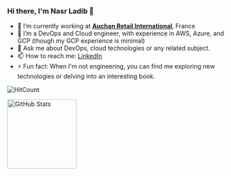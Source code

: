 ### Hi there, I'm Nasr Ladib 👋

- 🔭 I’m currently working at **[Auchan Retail International](https://www.auchan-retail.com/en/)**, France
- 🌱 I’m a DevOps and Cloud engineer, with experience in AWS, Azure, and GCP (though my GCP experience is minimal)
- 💬 Ask me about DevOps, cloud technologies or any related subject.
- 📫 How to reach me: [LinkedIn](https://www.linkedin.com/in/ladib-nasr/)
- ⚡ Fun fact: When I'm not engineering, you can find me exploring new technologies or delving into an interesting book.

![HitCount](http://hits.dwyl.com/ladibnasr/ladibnasr.svg)

<img src="https://github-readme-stats.vercel.app/api?username=Nasr-Ladib&show_icons=true" alt="GitHub Stats" height="160" />
